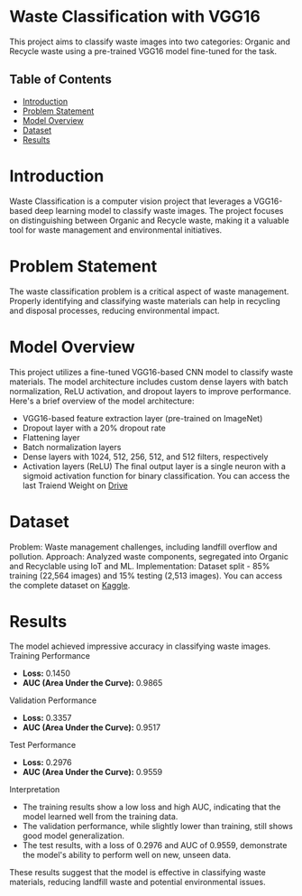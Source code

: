 # Waste Classification with VGG16

This project aims to classify waste images into two categories: Organic and Recycle waste using a pre-trained VGG16 model fine-tuned for the task.

## Table of Contents
- [Introduction](#introduction)
- [Problem Statement](#ProblemStatement)
- [Model Overview](#ModelOverview)
- [Dataset](#Dataset)
- [Results](#Results)

# Introduction

Waste Classification is a computer vision project that leverages a VGG16-based deep learning model to classify waste images. The project focuses on distinguishing between Organic and Recycle waste, making it a valuable tool for waste management and environmental initiatives.

# Problem Statement

The waste classification problem is a critical aspect of waste management. Properly identifying and classifying waste materials can help in recycling and disposal processes, reducing environmental impact.

# Model Overview

This project utilizes a fine-tuned VGG16-based CNN model to classify waste materials. The model architecture includes custom dense layers with batch normalization, ReLU activation, and dropout layers to improve performance. Here's a brief overview of the model architecture:

- VGG16-based feature extraction layer (pre-trained on ImageNet)
- Dropout layer with a 20% dropout rate
- Flattening layer
- Batch normalization layers
- Dense layers with 1024, 512, 256, 512, and 512 filters, respectively
- Activation layers (ReLU)
The final output layer is a single neuron with a sigmoid activation function for binary classification.
You can access the last Traiend Weight on <a href="https://drive.google.com/file/d/1wKwE6cZ2NBds73MqQcX8cLRqLCrKRiZO/view?usp=sharing" target="blank">Drive</a>
# Dataset
Problem: Waste management challenges, including landfill overflow and pollution.
Approach: Analyzed waste components, segregated into Organic and Recyclable using IoT and ML.
Implementation: Dataset split - 85% training (22,564 images) and 15% testing (2,513 images).
You can access the complete dataset on <a href="https://www.kaggle.com/datasets/techsash/waste-classification-data" target="blank">Kaggle</a>.


# Results
The model achieved impressive accuracy in classifying waste images. 
 Training Performance
- **Loss:** 0.1450
- **AUC (Area Under the Curve):** 0.9865

 Validation Performance
- **Loss:** 0.3357
- **AUC (Area Under the Curve):** 0.9517

Test Performance
- **Loss:** 0.2976
- **AUC (Area Under the Curve):** 0.9559

Interpretation
- The training results show a low loss and high AUC, indicating that the model learned well from the training data.
- The validation performance, while slightly lower than training, still shows good model generalization.
- The test results, with a loss of 0.2976 and AUC of 0.9559, demonstrate the model's ability to perform well on new, unseen data.

These results suggest that the model is effective in classifying waste materials, reducing landfill waste and potential environmental issues.






